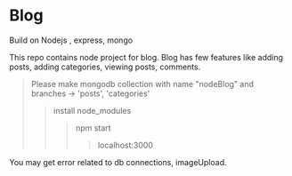 # Blog
Build on Nodejs , express, mongo

This repo contains node project for blog. Blog has few features like adding posts, adding categories, viewing posts, comments.
> Please make mongodb collection with name "nodeBlog" and branches -> 'posts', 'categories'
>> install node_modules
>>> npm start 
>>>>localhost:3000

You may get error related to db connections, imageUpload. 
